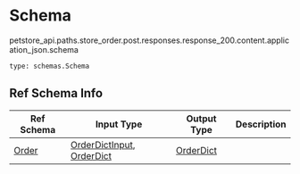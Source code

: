 # Schema
petstore_api.paths.store_order.post.responses.response_200.content.application_json.schema
```
type: schemas.Schema
```

## Ref Schema Info
Ref Schema | Input Type | Output Type | Description
---------- | ---------- | ----------- | ------------
[Order](order.md) | [OrderDictInput](#orderdictinput), [OrderDict](#orderdict) | [OrderDict](#orderdict) |
